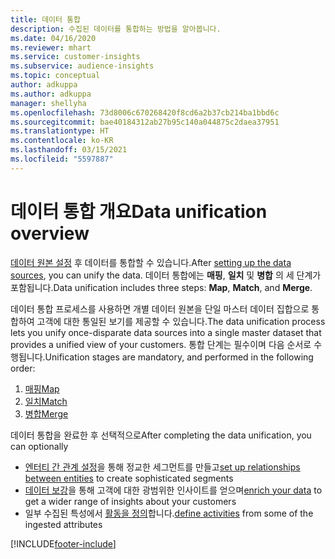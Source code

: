 ```yaml
---
title: 데이터 통합
description: 수집된 데이터를 통합하는 방법을 알아봅니다.
ms.date: 04/16/2020
ms.reviewer: mhart
ms.service: customer-insights
ms.subservice: audience-insights
ms.topic: conceptual
author: adkuppa
ms.author: adkuppa
manager: shellyha
ms.openlocfilehash: 73d8006c670268420f8cd6a2b37cb214ba1bbd6c
ms.sourcegitcommit: bae40184312ab27b95c140a044875c2daea37951
ms.translationtype: HT
ms.contentlocale: ko-KR
ms.lasthandoff: 03/15/2021
ms.locfileid: "5597887"
---
```

# <a name="data-unification-overview"></a><span data-ttu-id="f5a30-103">데이터 통합 개요</span><span class="sxs-lookup"><span data-stu-id="f5a30-103">Data unification overview</span></span>

<span data-ttu-id="f5a30-104">[데이터 원본 설정](data-sources.md) 후 데이터를 통합할 수 있습니다.</span><span class="sxs-lookup"><span data-stu-id="f5a30-104">After [setting up the data sources](data-sources.md), you can unify the data.</span></span> <span data-ttu-id="f5a30-105">데이터 통합에는 **매핑**, **일치** 및 **병합** 의 세 단계가 포함됩니다.</span><span class="sxs-lookup"><span data-stu-id="f5a30-105">Data unification includes three steps: **Map**, **Match**, and **Merge**.</span></span>

<span data-ttu-id="f5a30-106">데이터 통합 프로세스를 사용하면 개별 데이터 원본을 단일 마스터 데이터 집합으로 통합하여 고객에 대한 통일된 보기를 제공할 수 있습니다.</span><span class="sxs-lookup"><span data-stu-id="f5a30-106">The data unification process lets you unify once-disparate data sources into a single master dataset that provides a unified view of your customers.</span></span> <span data-ttu-id="f5a30-107">통합 단계는 필수이며 다음 순서로 수행됩니다.</span><span class="sxs-lookup"><span data-stu-id="f5a30-107">Unification stages are mandatory, and performed in the following order:</span></span>

1. [<span data-ttu-id="f5a30-108">매핑</span><span class="sxs-lookup"><span data-stu-id="f5a30-108">Map</span></span>](map-entities.md)
2. [<span data-ttu-id="f5a30-109">일치</span><span class="sxs-lookup"><span data-stu-id="f5a30-109">Match</span></span>](match-entities.md)
3. [<span data-ttu-id="f5a30-110">병합</span><span class="sxs-lookup"><span data-stu-id="f5a30-110">Merge</span></span>](merge-entities.md)

<span data-ttu-id="f5a30-111">데이터 통합을 완료한 후 선택적으로</span><span class="sxs-lookup"><span data-stu-id="f5a30-111">After completing the data unification, you can optionally</span></span>

- <span data-ttu-id="f5a30-112">[엔터티 간 관계 설정](relationships.md)을 통해 정교한 세그먼트를 만들고</span><span class="sxs-lookup"><span data-stu-id="f5a30-112">[set up relationships between entities](relationships.md) to create sophisticated segments</span></span>
- <span data-ttu-id="f5a30-113">[데이터 보강](enrichment-hub.md)을 통해 고객에 대한 광범위한 인사이트를 얻으며</span><span class="sxs-lookup"><span data-stu-id="f5a30-113">[enrich your data](enrichment-hub.md) to get a wider range of insights about your customers</span></span>
- <span data-ttu-id="f5a30-114">일부 수집된 특성에서 [활동을 정의](activities.md)합니다.</span><span class="sxs-lookup"><span data-stu-id="f5a30-114">[define activities](activities.md) from some of the ingested attributes</span></span>


[!INCLUDE[footer-include](../includes/footer-banner.md)]